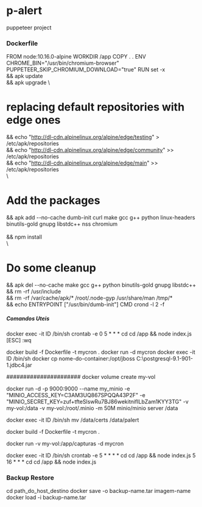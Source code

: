 # p-alert

puppeteer project


### Dockerfile ####

FROM node:10.16.0-alpine
WORKDIR /app
COPY . .
ENV CHROME_BIN="/usr/bin/chromium-browser"\
    PUPPETEER_SKIP_CHROMIUM_DOWNLOAD="true"
RUN set -x \
  && apk update \
  && apk upgrade \
  # replacing default repositories with edge ones
  && echo "http://dl-cdn.alpinelinux.org/alpine/edge/testing" > /etc/apk/repositories \
  && echo "http://dl-cdn.alpinelinux.org/alpine/edge/community" >> /etc/apk/repositories \
  && echo "http://dl-cdn.alpinelinux.org/alpine/edge/main" >> /etc/apk/repositories \
  \
  # Add the packages
  && apk add --no-cache dumb-init curl make gcc g++ python linux-headers binutils-gold gnupg libstdc++ nss chromium \
  \
  && npm install \
  \
  # Do some cleanup
  && apk del --no-cache make gcc g++ python binutils-gold gnupg libstdc++ \
  && rm -rf /usr/include \
  && rm -rf /var/cache/apk/* /root/.node-gyp /usr/share/man /tmp/* \
  && echo
ENTRYPOINT ["/usr/bin/dumb-init"]
CMD crond -l 2 -f

##### Comandos Uteis #####
docker exec -it ID /bin/sh
crontab -e
0 5 * * * cd cd /app && node index.js
[ESC]
:wq

docker build -f Dockerfile -t mycron .
docker run -d mycron
docker exec -it ID /bin/sh
docker cp nome-do-container:/opt/jboss C:\postgresql-9.1-901-1.jdbc4.jar



######################
docker volume create my-vol

docker run -d -p 9000:9000 --name my_minio 
-e "MINIO_ACCESS_KEY=C3AM3UQ867SPQQA43P2F" -e "MINIO_SECRET_KEY=zuf+tfteSlswRu7BJ86wekitnifILbZam1KYY3TG" 
-v my-vol:/data -v my-vol:/root/.minio -m 50M minio/minio server /data

docker exec -it ID /bin/sh
mv /data/certs /data/palert

docker build -f Dockerfile -t mycron .

docker run -v my-vol:/app/capturas -d mycron

docker exec -it ID /bin/sh
crontab -e
5	*	*	*	*	cd cd /app && node index.js
5	16	*	*	*	cd cd /app && node index.js



### Backup Restore #####
cd path_do_host_destino
docker save -o backup-name.tar imagem-name
docker load -i backup-name.tar